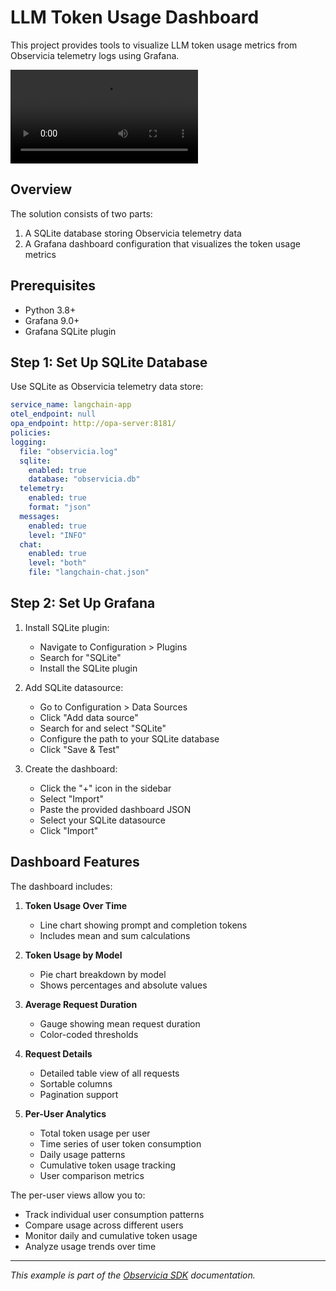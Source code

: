 # LLM Token Usage Dashboard

This project provides tools to visualize LLM token usage metrics from Observicia telemetry logs using Grafana.

![Token Usage Dashboard](Observicia-sqlite-dashboard.webm)

## Overview

The solution consists of two parts:
1. A SQLite database storing Observicia telemetry data
2. A Grafana dashboard configuration that visualizes the token usage metrics

## Prerequisites

- Python 3.8+
- Grafana 9.0+
- Grafana SQLite plugin

## Step 1: Set Up SQLite Database

Use SQLite as Observicia telemetry data store:

```yaml
service_name: langchain-app
otel_endpoint: null
opa_endpoint: http://opa-server:8181/
policies:
logging:
  file: "observicia.log"
  sqlite:
    enabled: true
    database: "observicia.db"
  telemetry:
    enabled: true
    format: "json"
  messages:
    enabled: true
    level: "INFO"
  chat:
    enabled: true
    level: "both"
    file: "langchain-chat.json"
```


## Step 2: Set Up Grafana

1. Install SQLite plugin:
   - Navigate to Configuration > Plugins
   - Search for "SQLite"
   - Install the SQLite plugin

2. Add SQLite datasource:
   - Go to Configuration > Data Sources
   - Click "Add data source"
   - Search for and select "SQLite"
   - Configure the path to your SQLite database
   - Click "Save & Test"

3. Create the dashboard:
   - Click the "+" icon in the sidebar
   - Select "Import"
   - Paste the provided dashboard JSON
   - Select your SQLite datasource
   - Click "Import"

## Dashboard Features

The dashboard includes:

1. **Token Usage Over Time**
   - Line chart showing prompt and completion tokens
   - Includes mean and sum calculations

2. **Token Usage by Model**
   - Pie chart breakdown by model
   - Shows percentages and absolute values

3. **Average Request Duration**
   - Gauge showing mean request duration
   - Color-coded thresholds

4. **Request Details**
   - Detailed table view of all requests
   - Sortable columns
   - Pagination support

5. **Per-User Analytics**
   - Total token usage per user
   - Time series of user token consumption
   - Daily usage patterns
   - Cumulative token usage tracking
   - User comparison metrics

The per-user views allow you to:
- Track individual user consumption patterns
- Compare usage across different users
- Monitor daily and cumulative token usage
- Analyze usage trends over time

---
*This example is part of the [Observicia SDK](https://github.com/observicia/observicia) documentation.*